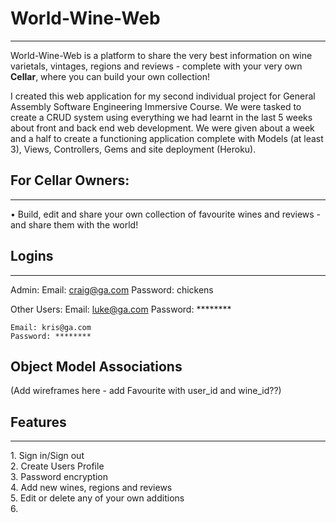 
<h1> World-Wine-Web </h1>
<hr>
World-Wine-Web is a platform to share the very best information on wine varietals, vintages, regions and reviews - complete with your very own <strong>Cellar</strong>, where you can build your own collection!

I created this web application for my second individual project for General Assembly Software Engineering Immersive Course. We were tasked to create a CRUD system using everything we had learnt in the last 5 weeks about front and back end web development. We were given about a week and a half to create a functioning application complete with Models (at least 3), Views, Controllers, Gems and site deployment (Heroku).

## For Cellar Owners:
<hr>
• Build, edit and share your own collection of favourite wines and reviews - and share them with the world!

## Logins
<hr>

Admin:
    Email: craig@ga.com
    Password: chickens

Other Users:
    Email: luke@ga.com
    Password: ********

    Email: kris@ga.com
    Password: ********

## Object Model Associations

(Add wireframes here - add Favourite with user_id and wine_id??)

## Features
<hr>
1. Sign in/Sign out
<br>
2. Create Users Profile
<br>
3. Password encryption
<br>
4. Add new wines, regions and reviews
<br>
5. Edit or delete any of your own additions
<br>
6.
 








